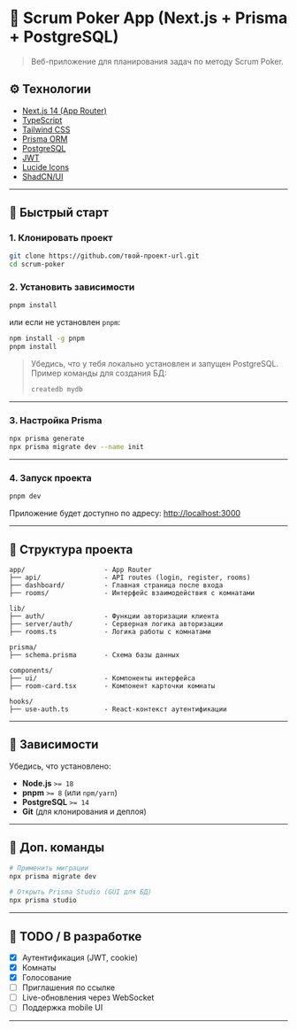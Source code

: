 # 🧩 Scrum Poker App (Next.js + Prisma + PostgreSQL)

> Веб-приложение для планирования задач по методу Scrum Poker.

## ⚙️ Технологии

* [Next.js 14 (App Router)](https://nextjs.org/)
* [TypeScript](https://www.typescriptlang.org/)
* [Tailwind CSS](https://tailwindcss.com/)
* [Prisma ORM](https://www.prisma.io/)
* [PostgreSQL](https://www.postgresql.org/)
* [JWT](https://jwt.io/)
* [Lucide Icons](https://lucide.dev/)
* [ShadCN/UI](https://ui.shadcn.com/)

---

## 🚀 Быстрый старт

### 1. Клонировать проект

```bash
git clone https://github.com/твой-проект-url.git
cd scrum-poker
```

### 2. Установить зависимости

```bash
pnpm install
```

или если не установлен `pnpm`:

```bash
npm install -g pnpm
pnpm install
```

> Убедись, что у тебя локально установлен и запущен PostgreSQL. Пример команды для создания БД:
>
> ```bash
> createdb mydb
> ```

---

### 3. Настройка Prisma

```bash
npx prisma generate
npx prisma migrate dev --name init
```

---

### 4. Запуск проекта

```bash
pnpm dev
```

Приложение будет доступно по адресу: [http://localhost:3000](http://localhost:3000)

---

## 📁 Структура проекта

```
app/                    - App Router
├── api/                - API routes (login, register, rooms)
├── dashboard/          - Главная страница после входа
├── rooms/              - Интерфейс взаимодействия с комнатами

lib/
├── auth/               - Функции авторизации клиента
├── server/auth/        - Серверная логика авторизации
├── rooms.ts            - Логика работы с комнатами

prisma/
├── schema.prisma       - Схема базы данных

components/
├── ui/                 - Компоненты интерфейса
├── room-card.tsx       - Компонент карточки комнаты

hooks/
├── use-auth.ts         - React-контекст аутентификации

```

---

## 📌 Зависимости

Убедись, что установлено:

* **Node.js** `>= 18`
* **pnpm** `>= 8` (или `npm/yarn`)
* **PostgreSQL** `>= 14`
* **Git** (для клонирования и деплоя)

---

## 🧪 Доп. команды

```bash
# Применить миграции
npx prisma migrate dev

# Открыть Prisma Studio (GUI для БД)
npx prisma studio
```

---

## 🧩 TODO / В разработке

* [x] Аутентификация (JWT, cookie)
* [x] Комнаты
* [x] Голосование
* [ ] Приглашения по ссылке
* [ ] Live-обновления через WebSocket
* [ ] Поддержка mobile UI

---


